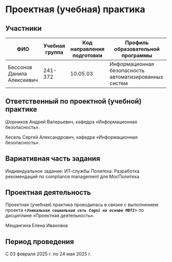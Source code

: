 # Проектная (учебная) практика

## Участники

| ФИО | Учебная группа | Код направления подготовки | Профиль образовательной программы |
|-|-|-|-|
| Бессонов Данила Алексеевич |241-372|10.05.03|Информационная безопасность автоматизированных систем|


## Ответственный по проектной (учебной) практике

Шорников Андрей Валерьевич, кафедра «Информационная безопасность».

Кесель Сергей Александрович, кафедра «Информационная безопасность».

## Вариативная часть задания

Индивидуальное задание: ИТ-службы Политеха: Разработка рекомендаций по compliance management для МосПолитеха

## Проектная деятельность

Проектная (учебная) практика проводилась в связке с выполнением проекта «***`Уникальная социальная сеть Cogni на основе MBTI`***» по дисциплине «Проектная деятельность».

Мещангина Елена Ивановна

## Период проведения

С 03 февраля 2025 г. по 24 мая 2025 г.
